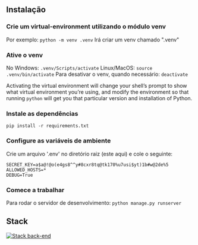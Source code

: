 ## Instalação

### Crie um virtual-environment utilizando o módulo venv
Por exemplo: `python -m venv .venv`
Irá criar um venv chamado ".venv"
### Ative o venv
No Windows:
`.venv/Scripts/activate` 
Linux/MacOS:
`source .venv/bin/activate`
Para desativar o venv, quando necessário:
`deactivate`

Activating the virtual environment will change your shell’s prompt to show what virtual environment you’re using, and modify the environment so that running `python` will get you that particular version and installation of Python.
### Instale as dependências
`pip install -r requirements.txt`

### Configure as variáveis de ambiente
Crie um arquivo '.env' no diretório raiz (este aqui) e cole o seguinte:
```
SECRET_KEY=a$a@!@o(e4gs8^^y#8cxr8tq@tk170%u7usi$yt)1b#w@2de%5
ALLOWED_HOSTS=*
DEBUG=True
```

### Comece a trabalhar
Para rodar o servidor de desenvolvimento:
`python manage.py runserver`

## Stack

[![Stack back-end](https://skillicons.dev/icons?i=django,python,sqlite)](https://skillicons.dev)